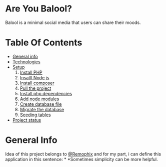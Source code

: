 # Are You Balool?
   Balool is a minimal social media that users can share their moods.

# Table Of Contents
- [General info](#general-info)
- [Technologies](#technologies)
- [Setup](#setup)
    1. [Install PHP](#install-php)
    2. [Insatll Node js](#install-node-js) 
    3. [Install composer](#install-composer) 
    4. [Pull the project](#pull-the-project)
    5. [Install php dependencies](#install-php-dependencies)
    6. [Add node modules](#add-node-modules)
    7. [Create database file](#create-database-file)
    8. [Migrate the database](#migrate-the-database)
    9. [Seeding tables](#seeding-tables)
- [Project status](#project-status)

# General Info
  Idea of this project belongs to [@Remophix](https://www.github.com/remophix) and for my part, i can define this application in this sentence: * *Sometimes simplicity can be more helpful.
